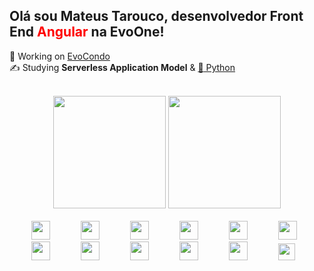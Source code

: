 ## Olá sou Mateus Tarouco, desenvolvedor Front End <span style="color:red">Angular</span> na EvoOne!
:seedling: Working on <a href="#"  target="_blank">EvoCondo</a></br>
:writing_hand: Studying <b>Serverless Application Model</b> & <a href="https://docs.python.org/3/"  target="_blank">:snake: Python</a><br><br>
<div align="center">
    <img height="180em" src="https://github-readme-stats.vercel.app/api?username=mateustarouco&show_icons=true&theme=dracula&include_all_commits=true&count_private=true"/>
    <img height="180em" src="https://github-readme-stats.vercel.app/api/top-langs/?username=mateustarouco&layout=compact&langs_count=7&theme=dracula"/>
</div><br>
<span style="padding:10px"><img height='30px' style='padding-left: 25px' src="https://cdn.jsdelivr.net/gh/devicons/devicon/icons/angularjs/angularjs-original.svg" /></span>
<span style="padding:10px"><img height='30px' style='padding-left: 25px' src="https://cdn.jsdelivr.net/gh/devicons/devicon/icons/html5/html5-original.svg" /></span>
<span style="padding:10px"><img height='30px' style='padding-left: 25px' src="https://cdn.jsdelivr.net/gh/devicons/devicon/icons/css3/css3-original.svg" /></span>
<span style="padding:10px"><img height='30px' style='padding-left: 25px' src="https://cdn.jsdelivr.net/gh/devicons/devicon/icons/javascript/javascript-original.svg" /></span>
<span style="padding:10px"><img height='30px' style='padding-left: 25px' src="https://cdn.jsdelivr.net/gh/devicons/devicon/icons/typescript/typescript-original.svg" /></span>
<span style="padding:10px"><img height='30px' style='padding-left: 25px' src="https://cdn.jsdelivr.net/gh/devicons/devicon/icons/sass/sass-original.svg" /></span>
<span style="padding:10px"><img height='30px' style='padding-left: 25px' src="https://cdn.jsdelivr.net/gh/devicons/devicon/icons/python/python-original.svg" /></span>
<span style="padding:10px"><img height='30px' style='padding-left: 25px' src="https://cdn.jsdelivr.net/gh/devicons/devicon/icons/django/django-original.svg" /></span>
<span style="padding:10px"><img height='30px' style='padding-left: 25px' src="https://cdn.jsdelivr.net/gh/devicons/devicon/icons/graphql/graphql-plain.svg" /></span>
<span style="padding:10px"><img height='30px' style='padding-left: 25px' src="https://cdn.jsdelivr.net/gh/devicons/devicon/icons/firebase/firebase-plain.svg" /></span>
<span style="padding:10px"><img height='30px' style='padding-left: 25px' src="https://iconsaws.s3.amazonaws.com/aws-brands.svg" /></span>
<span style="padding:10px"><img height='27px' style='padding-left: 25px' src="https://iconsaws.s3.amazonaws.com/serverless_icon_132003.svg" /></span>
